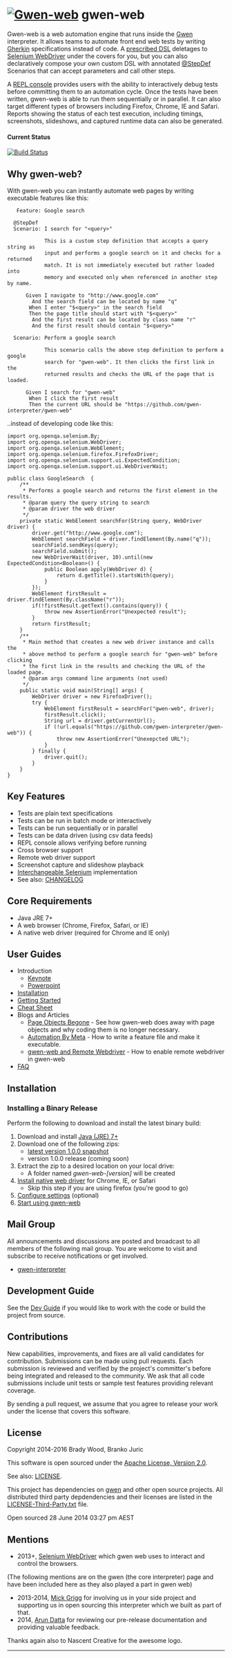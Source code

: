 [![Gwen-web](https://github.com/gwen-interpreter/gwen/blob/master/doc/img/gwen-attractor.png)](https://github.com/gwen-interpreter/gwen/blob/master/doc/LOGO.md)
gwen-web
========

Gwen-web is a web automation engine that runs inside the 
[Gwen](https://github.com/gwen-interpreter/gwen) interpreter. 
It allows teams to automate front end web tests by writing 
[Gherkin](https://github.com/cucumber/cucumber/wiki/Gherkin) specifications 
instead of code. A [prescribed DSL](doc/CHEATSHEET.md#supported-dsl) deletages
to [Selenium WebDriver](http://www.seleniumhq.org/projects/webdriver) 
under the covers for you, but you can also declaratively compose your own 
custom DSL with annotated [@StepDef](https://github.com/gwen-interpreter/gwen#composable-steps) Scenarios that can accept parameters and call other steps.

A [REPL console](https://github.com/gwen-interpreter/gwen#repl-console) 
provides users with the ability to interactively debug tests 
before committing them to an automation cycle. Once the tests have been 
written, gwen-web is able to run them sequentially or in parallel.  It 
can also target different types of browsers including Firefox, Chrome, 
IE and Safari. Reports showing the status of each test execution, 
including timings, screenshots, slideshows, and captured runtime data 
can also be generated.

#### Current Status

[![Build Status](https://travis-ci.org/gwen-interpreter/gwen-web.svg?branch=master)](https://travis-ci.org/gwen-interpreter/gwen-web)

Why gwen-web?
-------------

With gwen-web you can instantly automate web pages by writing executable 
features like this:
```
   Feature: Google search
   
  @StepDef
  Scenario: I search for "<query>"
            
            This is a custom step definition that accepts a query string as 
            input and performs a google search on it and checks for a returned 
            match. It is not immediately executed but rather loaded into 
            memory and executed only when referenced in another step by name.
             
      Given I navigate to "http://www.google.com"
        And the search field can be located by name "q"
       When I enter "$<query>" in the search field
       Then the page title should start with "$<query>"
        And the first result can be located by class name "r"
        And the first result should contain "$<query>"
        
  Scenario: Perform a google search
            
            This scenario calls the above step definition to perform a google 
            search for "gwen-web". It then clicks the first link in the 
            returned results and checks the URL of the page that is loaded.
            
      Given I search for "gwen-web"
       When I click the first result
       Then the current URL should be "https://github.com/gwen-interpreter/gwen-web"
```
..instead of developing code like this:
```
import org.openqa.selenium.By;
import org.openqa.selenium.WebDriver;
import org.openqa.selenium.WebElement;
import org.openqa.selenium.firefox.FirefoxDriver;
import org.openqa.selenium.support.ui.ExpectedCondition;
import org.openqa.selenium.support.ui.WebDriverWait;

public class GoogleSearch  {
    /** 
     * Performs a google search and returns the first element in the results.
     * @param query the query string to search
     * @param driver the web driver
     */
    private static WebElement searchFor(String query, WebDriver driver) {
        driver.get("http://www.google.com");
        WebElement searchField = driver.findElement(By.name("q"));
        searchField.sendKeys(query);
        searchField.submit();
        new WebDriverWait(driver, 10).until(new ExpectedCondition<Boolean>() {
            public Boolean apply(WebDriver d) {
                return d.getTitle().startsWith(query);
            }
        });
        WebElement firstResult = driver.findElement(By.className("r"));
        if(!firstResult.getText().contains(query)) {
            throw new AssertionError("Unexpected result");
        }
        return firstResult;
    }
    /** 
     * Main method that creates a new web driver instance and calls the 
     * above method to perform a google search for "gwen-web" before clicking 
     * the first link in the results and checking the URL of the loaded page.
     * @param args command line arguments (not used)
     */
    public static void main(String[] args) {
        WebDriver driver = new FirefoxDriver();
        try {
            WebElement firstResult = searchFor("gwen-web", driver);
            firstResult.click();
            String url = driver.getCurrentUrl(); 
            if (!url.equals("https://github.com/gwen-interpreter/gwen-web")) {
                throw new AssertionError("Unexepcted URL");
            }
        } finally {
            driver.quit();
        }
    }
}
```

Key Features
------------

- Tests are plain text specifications
- Tests can be run in batch mode or interactively
- Tests can be run sequentially or in parallel
- Tests can be data driven (using csv data feeds)
- REPL console allows verifying before running
- Cross browser support
- Remote web driver support
- Screenshot capture and slideshow playback
- [Interchangeable Selenium](doc/CHEATSHEET.md#changing-the-selenium-version) implementation
- See also: [CHANGELOG](CHANGELOG)

Core Requirements
-----------------

- Java JRE 7+
- A web browser (Chrome, Firefox, Safari, or IE)
- A native web driver (required for Chrome and IE only)

User Guides
-----------

- Introduction
  - [Keynote](doc/gwen-web-intro.key?raw=true)
  - [Powerpoint](doc/gwen-web-intro.pptx?raw=true)
- [Installation](#installation) 
- [Getting Started](doc/START.md)
- [Cheat Sheet](doc/CHEATSHEET.md)
- Blogs and Articles
  - [Page Objects Begone](http://warpedjavaguy.wordpress.com/2014/08/27/page-objects-begone/) - 
    See how gwen-web does away with page objects and why coding them is no longer 
    necessary.
  - [Automation By Meta](http://warpedjavaguy.wordpress.com/2015/01/12/automation-by-meta/) - 
    How to write a feature file and make it executable.
  - [gwen-web and Remote Webdriver](https://quietachievingtester.wordpress.com/2015/04/23/remote-webdriver-feature-now-available-in-gwen-web/) - 
    How to enable remote webdriver in gwen-web
- [FAQ](doc/FAQ.md)

Installation
------------

### Installing a Binary Release

Perform the following to download and install the latest binary build:

1. Download and install [Java (JRE) 7+](http://www.oracle.com/technetwork/java/javase/downloads/index.html)
2. Download one of the following zips:
   - [latest version 1.0.0 snapshot](https://oss.sonatype.org/content/repositories/snapshots/org/gweninterpreter/gwen-web/1.0.0-SNAPSHOT/gwen-web-1.0.0-SNAPSHOT.zip)
   - version 1.0.0 release (coming soon) 
3. Extract the zip to a desired location on your local drive:
   - A folder named _gwen-web-[version]_ will be created
4. [Install native web driver](doc/CHEATSHEET.md#native-web-drivers) for Chrome, IE, or Safari
   - Skip this step if you are using firefox (you're good to go)
5. [Configure settings](doc/CHEATSHEET.md#configuration-settings) (optional)
6. [Start using gwen-web](doc/START.md) 

Mail Group
----------

All announcements and discussions are posted and broadcast to all members of 
the following mail group. You are welcome to visit and subscribe to receive 
notifications or get involved.

- [gwen-interpreter](https://groups.google.com/d/forum/gwen-interpreter) 

Development Guide
-----------------

See the [Dev Guide](doc/DEVGUIDE.md) if you would like to work with the code 
or build the project from source.

Contributions
-------------

New capabilities, improvements, and fixes are all valid candidates for 
contribution. Submissions can be made using pull requests. Each submission 
is reviewed and verified by the project's committer's before being integrated 
and released to the community. We ask that all code submissions include unit 
tests or sample test features providing relevant coverage.

By sending a pull request, we assume that you agree to release your work under 
the license that covers this software.

License
-------

Copyright 2014-2016 Brady Wood, Branko Juric

This software is open sourced under the 
[Apache License, Version 2.0](http://www.apache.org/licenses/LICENSE-2.0.txt).

See also: [LICENSE](LICENSE).

This project has dependencies on [gwen](https://github.com/gwen-interpreter/gwen) 
and other open source projects. All distributed third party depdendencies and 
their licenses are listed in the [LICENSE-Third-Party.txt](LICENSE-Third-Party.txt) 
file.

Open sourced 28 June 2014 03:27 pm AEST

Mentions
--------
- 2013+,  [Selenium WebDriver](http://docs.seleniumhq.org/docs/03_webdriver.jsp) which gwen web uses
  to interact and control the browsers.

(The following mentions are on the gwen (the core interpreter) page and have been included here as they also 
played a part in gwen web)

- 2013-2014, [Mick Grigg](http://au.linkedin.com/in/mickgrigg) for 
  involving us in your side project and supporting us in open sourcing this 
  interpreter which we built as part of that. 
- 2014, [Arun Datta](http://au.linkedin.com/in/arundatta) for reviewing our 
  pre-release documentation and providing valuable feedback.

Thanks again also to Nascent Creative for the awesome logo.

***
